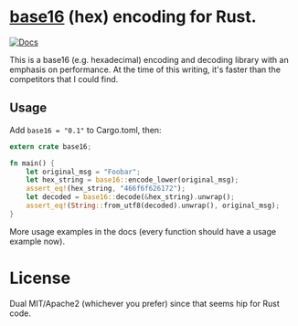 # [base16](https://crates.io/crates/base16) (hex) encoding for Rust.

[![Docs](https://docs.rs/base16/badge.svg)](https://docs.rs/base16)

This is a base16 (e.g. hexadecimal) encoding and decoding library with an emphasis on performance. At the time of this writing, it's faster than the competitors that I could find.

## Usage

Add `base16 = "0.1"` to Cargo.toml, then:

```rust
extern crate base16;

fn main() {
    let original_msg = "Foobar";
    let hex_string = base16::encode_lower(original_msg);
    assert_eq!(hex_string, "466f6f626172");
    let decoded = base16::decode(&hex_string).unwrap();
    assert_eq!(String::from_utf8(decoded).unwrap(), original_msg);
}
```

More usage examples in the docs (every function should have a usage example now).

# License

Dual MIT/Apache2 (whichever you prefer) since that seems hip for Rust code.
